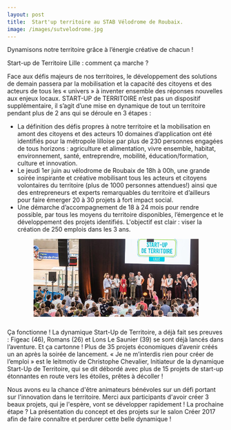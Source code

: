 ```yaml
---
layout: post
title:  Start'up territoire au STAB Vélodrome de Roubaix.
image: /images/sutvelodrome.jpg
---
```

Dynamisons notre territoire grâce à l’énergie créative de chacun !


Start-up de Territoire Lille : comment ça marche ?

Face aux défis majeurs de nos territoires, le développement des solutions de demain passera par la mobilisation et la capacité des citoyens et des acteurs de tous les « univers » à inventer ensemble des réponses nouvelles aux enjeux locaux. START-UP de TERRITOIRE n’est pas un dispositif supplémentaire, il s’agit d’une mise en dynamique de tout un territoire pendant plus de 2 ans qui se déroule en 3 étapes :
- La définition des défis propres à notre territoire et la mobilisation en amont des citoyens et des acteurs
10 domaines d’application ont été identifiés pour la métropole lilloise par plus de 230 personnes engagées de tous horizons : agriculture et alimentation, vivre ensemble, habitat, environnement, santé, entreprendre, mobilité, éducation/formation, culture et innovation.
- Le jeudi 1er juin au vélodrome de Roubaix de 18h à 00h, une grande soirée inspirante et créative mobilisant tous les acteurs et citoyens volontaires du territoire (plus de 1000 personnes attendues!) ainsi que des entrepreneurs et experts remarquables du territoire et d’ailleurs pour faire émerger 20 à 30 projets à fort impact social.
- Une démarche d’accompagnement de 18 à 24 mois pour rendre possible, par tous les moyens du territoire disponibles, l’émergence et le développement des projets identifiés. L'objectif est clair : viser la création de 250 emplois dans les 3 ans.

<center>
  <img class="img-fluid rounded" style="padding-bottom:10px" src="/images/sutvelodrome.jpg">
</center>

Ça fonctionne ! La dynamique Start-Up de Territoire, a déjà fait ses preuves : Figeac (46), Romans (26) et Lons Le Saunier (39) se sont déjà lancés dans l’aventure. Et ça cartonne ! Plus de 35 projets économiques d’avenir créés un an après la soirée de lancement. « Je ne m’interdis rien pour créer de l’emploi » est le leitmotiv de Christophe Chevalier, Initiateur de la dynamique Start-Up de Territoire, qui se dit débordé avec plus de 15 projets de start-up étonnantes en route vers les étoiles, prêtes à décoller !


Nous avons eu la chance d'être animateurs bénévoles sur un défi portant sur l'innovation dans le territoire. Merci aux participants d'avoir créer 3 beaux projets, qui je l'espère, vont se développer rapidement ! La prochaine étape ? La présentation du concept et des projets sur le salon Créer 2017 afin de faire connaître et perdurer cette belle dynamique !
